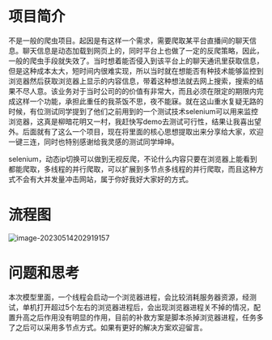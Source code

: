 # 项目简介

​        不是一般的爬虫项目。起因是有这样一个需求，需要爬取某平台直播间的聊天信息。聊天信息是动态加载到网页上的，同时平台上也做了一定的反爬策略，因此，一般的爬虫手段就失效了。当时想着能否侵入到该平台上的聊天通讯里获取信息，但是这种成本太大，短时间内很难实现，所以当时就在想能否有种技术能够监控到浏览器然后获取浏览器上显示的内容信息，带着这种想法就去网上搜索，搜索的结果不尽人意。该业务对于当时公司的的价值有非常大，而且必须在限定的期限内完成这样一个功能，承担此重任的我茶饭不思，夜不能寐。就在这山重水复疑无路的时候，有位测试同学提到了他们之前用到的一个测试技术selenium可以用来监控浏览器，这真是柳暗花明又一村，我赶快写demo去测试可行性，结果让我喜出望外。后面就有了这么一个项目，现在将里面的核心思想提取出来分享给大家，欢迎一键三连，同时也特别感谢给我灵感的测试同学坤坤。

​      selenium，动态ip切换可以做到无视反爬，不论什么内容只要在浏览器上能看到都能爬取，多线程的并行爬取，可以扩展到多节点多线程的并行爬取，而且这种方式不会有大并发量冲击网站，属于你好我好大家好的方式。

# 流程图

![image-20230514202919157](https://github.com/WechatGo/selenium-crawler-java/assets/37532848/5492e72d-15bd-4640-b056-11c16e544686)

# 问题和思考

本次模型里面，一个线程会启动一个浏览器进程，会比较消耗服务器资源，经测试，单机打开超过5个左右的浏览器进程后，会出现浏览器进程关不掉的情况，配置升高之后作用没有明显的作用，目前的补救方案是脚本杀掉浏览器进程，任务多了之后可以采用多节点方式。如果有更好的解决方案欢迎留言。
